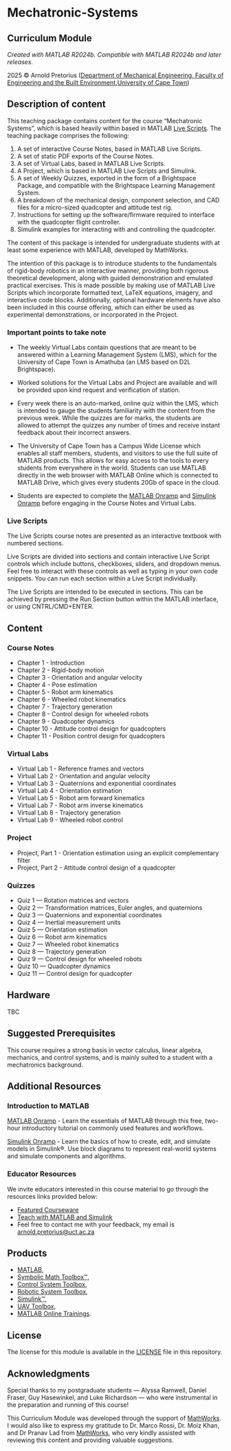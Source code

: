 # Mechatronic-Systems

## Curriculum Module

_Created with MATLAB R2024b. Compatible with MATLAB R2024b and later releases._

2025 © Arnold Pretorius ([Department of Mechanical Engineering, Faculty of Engineering and the Built Environment](https://ebe.uct.ac.za/department-mechanical-engineering),[University of Cape Town](https://www.uct.ac.za))

## Description of content

This teaching package contains content for the course “Mechatronic Systems”, which is based heavily within based in MATLAB [Live Scripts](https://www.mathworks.com/products/matlab/live-editor.html). The teaching package comprises the following:
1. A set of interactive Course Notes, based in MATLAB Live Scripts.
2. A set of static PDF exports of the Course Notes. 
3. A set of Virtual Labs, based in MATLAB Live Scripts.
4. A Project, which is based in MATLAB Live Scripts and Simulink.
5. A set of Weekly Quizzes, exported in the form of a Brightspace Package, and compatible with the Brightspace Learning Management System.
6. A breakdown of the mechanical design, component selection, and CAD files for a micro-sized quadcopter and attitude test rig.
7. Instructions for setting up the software/firmware required to interface with the quadcopter flight controller.
8. Simulink examples for interacting with and controlling the quadcopter.

The content of this package is intended for undergraduate students with at least some experience with MATLAB, developed by MathWorks. 

The intention of this package is to introduce students to the fundamentals of rigid-body robotics in an interactive manner, providing both rigorous theoretical development, along with guided demonstration and emulated practical exercises. This is made possible by making use of MATLAB Live Scripts which incorporate formatted text, LaTeX equations, imagery, and interactive code blocks. Additionally, optional hardware elements have also been included in this course offering, which can either be used as experimental demonstrations, or incorporated in the Project.

### Important points to take note
- The weekly Virtual Labs contain questions that are meant to be answered within a Learning Management System (LMS), which for the University of Cape Town is Amathuba (an LMS based on D2L Brightspace).
  
- Worked solutions for the Virtual Labs and Project are available and will be provided upon kind request and verification of station.

- Every week there is an auto-marked, online quiz within the LMS, which is intended to gauge the students familiarity with the content from the previous week. While the quizzes are for marks, the students are allowed to attempt the quizzes any number of times and receive instant feedback about their incorrect answers. 

- The University of Cape Town has a Campus Wide License which enables all staff members, students, and visitors to use the full suite of MATLAB products. This allows for easy access to the tools to every students from everywhere in the world. Students can use MATLAB directly in the web browser with MATLAB Online which is connected to MATLAB Drive, which gives every students 20Gb of space in the cloud.

- Students are expected to complete the [MATLAB Onramp](https://matlabacademy.mathworks.com/details/matlab-onramp/gettingstarted) and [Simulink Onramp](https://matlabacademy.mathworks.com/details/simulink-onramp/simulink) before engaging in the Course Notes and Virtual Labs.


### Live Scripts

The Live Scripts course notes are presented as an interactive textbook with numbered sections. 

Live Scripts are divided into sections and contain interactive Live Script controls which include buttons, checkboxes, sliders, and dropdown menus. Feel free to interact with these controls as well as typing in your own code snippets. You can run each section within a Live Script individually. 

The Live Scripts are intended to be executed in sections. This can be achieved by pressing the Run Section button within the MATLAB interface, or using CNTRL/CMD+ENTER. 

## Content

### Course Notes
- Chapter 1 - Introduction
- Chapter 2 - Rigid-body motion
- Chapter 3 - Orientation and angular velocity
- Chapter 4 - Pose estimation
- Chapter 5 - Robot arm kinematics
- Chapter 6 - Wheeled robot kinematics
- Chapter 7 - Trajectory generation
- Chapter 8 - Control design for wheeled robots
- Chapter 9 - Quadcopter dynamics
- Chapter 10 - Attitude control design for quadcopters
- Chapter 11 - Position control design for quadcopters
  
### Virtual Labs
- Virtual Lab 1 - Reference frames and vectors
- Virtual Lab 2 - Orientation and angular velocity
- Virtual Lab 3 - Quaternions and exponential coordinates
- Virtual Lab 4 - Orientation estimation
- Virtual Lab 5 - Robot arm forward kinematics
- Virtual Lab 7 - Robot arm inverse kinematics
- Virtual Lab 8 - Trajectory generation
- Virtual Lab 9 - Wheeled robot control

### Project
- Project, Part 1 - Orientation estimation using an explicit complementary filter
- Project, Part 2 - Attitude control design of a quadcopter

### Quizzes
- Quiz 1 — Rotation matrices and vectors
- Quiz 2 — Transformation matrices, Euler angles, and quaternions
- Quiz 3 — Quaternions and exponential coordinates
- Quiz 4 — Inertial measurement units
- Quiz 5 — Orientation estimation
- Quiz 6 — Robot arm kinematics
- Quiz 7 — Wheeled robot kinematics
- Quiz 8 — Trajectory generation
- Quiz 9 — Control design for wheeled robots
- Quiz 10 — Quadcopter dynamics
- Quiz 11 — Control design for quadcopter

## Hardware
TBC

## Suggested Prerequisites

This course requires a strong basis in vector calculus, linear algebra, mechanics, and control systems, and is mainly suited to a student with a mechatronics background.

## Additional Resources

### Introduction to MATLAB

[MATLAB Onramp](https://matlabacademy.mathworks.com/details/matlab-onramp/gettingstarted) - Learn the essentials of MATLAB through this free, two-hour introductory tutorial on commonly used features and workflows.

[Simulink Onramp](https://matlabacademy.mathworks.com/details/simulink-onramp/simulink) - Learn the basics of how to create, edit, and simulate models in Simulink®. Use block diagrams to represent real-world systems and simulate components and algorithms.

### Educator Resources
We invite educators interested in this course material to go through the resources links provided below:
- [Featured Courseware](https://www.mathworks.com/academia/courseware/course-materials.html)
- [Teach with MATLAB and Simulink](https://www.mathworks.com/academia/educators.html)
- Feel free to contact me with your feedback, my email is [arnold.pretorius@uct.ac.za](mailto:arnold.pretorius@uct.ac.za)


## Products

- [MATLAB](https://www.mathworks.com/products/matlab.html), 
- [Symbolic Math Toolbox™](https://www.mathworks.com/products/symbolic.html),
- [Control System Toolbox](https://www.mathworks.com/products/control.html),
- [Robotic System Toolbox](https://in.mathworks.com/products/robotics.html),
- [Simulink™](https://www.mathworks.com/products/simulink.html),
- [UAV Toolbox](https://www.mathworks.com/products/uav.html),
- [MATLAB Online Trainings](https://matlabacademy.mathworks.com/).

## License

The license for this module is available in the [LICENSE](LICENSE) file in this repository.

## Acknowledgments
Special thanks to my postgraduate students — Alyssa Ramwell, Daniel Fraser, Guy Hasewinkel, and Luke Richardson — who were instrumental in the preparation and running of this course!

This Curriculum Module was developed through the support of [MathWorks](https://www.mathworks.com/). 
I would also like to express my gratitude to Dr. Marco Rossi, Dr. Moiz Khan, and Dr Pranav Lad from [MathWorks](https://www.mathworks.com/), who very kindly assisted with reviewing this content and providing valuable suggestions.
